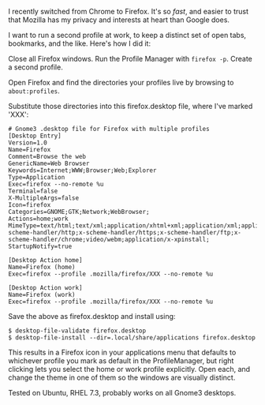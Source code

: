 <!--
.. title: Running Multiple Firefox Profiles on Linux
.. slug: running-multiple-firefox-profiles
.. date: 2018-02-21 18:40:55-06:00
.. tags: geek,linux-dev
.. link: 
.. description: 
.. type: text
-->

I recently switched from Chrome to Firefox. It's so *fast*, and easier
to trust that Mozilla has my privacy and interests at heart than Google
does.

I want to run a second profile at work, to keep a distinct set of open
tabs, bookmarks, and the like. Here's how I did it:

Close all Firefox windows. Run the Profile Manager with `firefox -p`.
Create a second profile.

Open Firefox and find the directories your profiles live by browsing to
`about:profiles`.

Substitute those directories into this firefox.desktop file, where I've
marked 'XXX':

```
# Gnome3 .desktop file for Firefox with multiple profiles
[Desktop Entry]
Version=1.0
Name=Firefox
Comment=Browse the web
GenericName=Web Browser
Keywords=Internet;WWW;Browser;Web;Explorer
Type=Application
Exec=firefox --no-remote %u
Terminal=false
X-MultipleArgs=false
Icon=firefox
Categories=GNOME;GTK;Network;WebBrowser;
Actions=home;work
MimeType=text/html;text/xml;application/xhtml+xml;application/xml;application/rss+xml;application/rdf+xml;image/gif;image/jpeg;image/png;x-scheme-handler/http;x-scheme-handler/https;x-scheme-handler/ftp;x-scheme-handler/chrome;video/webm;application/x-xpinstall;
StartupNotify=true

[Desktop Action home]
Name=Firefox (home)
Exec=firefox --profile .mozilla/firefox/XXX --no-remote %u

[Desktop Action work]
Name=Firefox (work)
Exec=firefox --profile .mozilla/firefox/XXX --no-remote %u
```

Save the above as firefox.desktop and install using:

``` shell_session
$ desktop-file-validate firefox.desktop
$ desktop-file-install --dir=.local/share/applications firefox.desktop
```

This results in a Firefox icon in your applications menu that defaults
to whichever profile you mark as default in the ProfileManager, but
right clicking lets you select the home or work profile explicitly. Open
each, and change the theme in one of them so the windows are visually
distinct.

Tested on Ubuntu, RHEL 7.3, probably works on all Gnome3 desktops.


